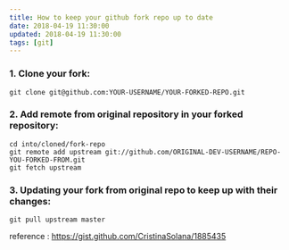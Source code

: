 ```yaml
---
title: How to keep your github fork repo up to date
date: 2018-04-19 11:30:00
updated: 2018-04-19 11:30:00
tags: [git]
---
```



### 1. Clone your fork:

    git clone git@github.com:YOUR-USERNAME/YOUR-FORKED-REPO.git

### 2. Add remote from original repository in your forked repository: 

    cd into/cloned/fork-repo
    git remote add upstream git://github.com/ORIGINAL-DEV-USERNAME/REPO-YOU-FORKED-FROM.git
    git fetch upstream

### 3. Updating your fork from original repo to keep up with their changes:

    git pull upstream master

reference :
https://gist.github.com/CristinaSolana/1885435

